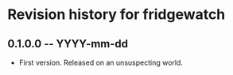 # Revision history for fridgewatch

## 0.1.0.0  -- YYYY-mm-dd

* First version. Released on an unsuspecting world.
